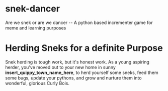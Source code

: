 # snek-dancer
Are we snek or are we dancer -- A python based incrementer game for meme and learning purposes

# Herding Sneks for a definite Purpose

Snek herding is tough work, but it's honest work. As a young aspiring herder, you've moved out to your new home in sunny **insert_quippy_town_name_here**, to herd yourself some sneks, feed them some bugs, update your pythons, and grow and nurture them into wonderful, glorious Curly Bois.